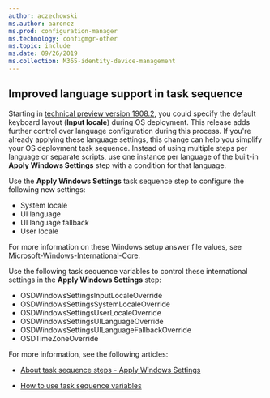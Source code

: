 ```yaml
---
author: aczechowski
ms.author: aaroncz
ms.prod: configuration-manager
ms.technology: configmgr-other
ms.topic: include
ms.date: 09/26/2019
ms.collection: M365-identity-device-management
---
```


## <a name="bkmk_osd"></a> Improved language support in task sequence

<!--5411057-->

Starting in [technical preview version 1908.2](/sccm/core/get-started/2019/technical-preview-1908-2#bkmk_osd), you could specify the default keyboard layout (**Input locale**) during OS deployment. This release adds further control over language configuration during this process. If you're already applying these language settings, this change can help you simplify your OS deployment task sequence. Instead of using multiple steps per language or separate scripts, use one instance per language of the built-in **Apply Windows Settings** step with a condition for that language.

Use the **Apply Windows Settings** task sequence step to configure the following new settings:

- System locale
- UI language
- UI language fallback
- User locale

For more information on these Windows setup answer file values, see [Microsoft-Windows-International-Core](https://docs.microsoft.com/windows-hardware/customize/desktop/unattend/microsoft-windows-international-core).

Use the following task sequence variables to control these international settings in the **Apply Windows Settings** step:

- OSDWindowsSettingsInputLocaleOverride
- OSDWindowsSettingsSystemLocaleOverride
- OSDWindowsSettingsUserLocaleOverride
- OSDWindowsSettingsUILanguageOverride
- OSDWindowsSettingsUILanguageFallbackOverride
- OSDTimeZoneOverride

For more information, see the following articles:

- [About task sequence steps - Apply Windows Settings](/sccm/osd/understand/task-sequence-steps#BKMK_ApplyWindowsSettings)

- [How to use task sequence variables](/sccm/osd/understand/using-task-sequence-variables)
